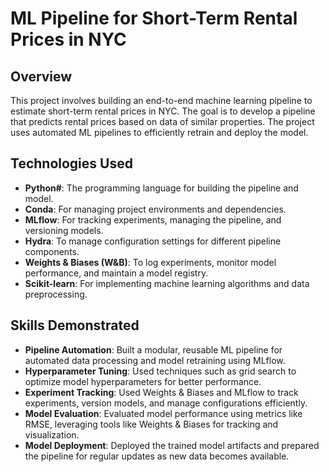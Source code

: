 # ML Pipeline for Short-Term Rental Prices in NYC

## Overview
This project involves building an end-to-end machine learning pipeline to estimate short-term rental prices in NYC. The goal is to develop a pipeline that predicts rental prices based on data of similar properties. The project uses automated ML pipelines to efficiently retrain and deploy the model.

## Technologies Used
- **Python#**: The programming language for building the pipeline and model.
- **Conda**: For managing project environments and dependencies.
- **MLflow**: For tracking experiments, managing the pipeline, and versioning models.
- **Hydra**: To manage configuration settings for different pipeline components.
- **Weights & Biases (W&B)**: To log experiments, monitor model performance, and maintain a model registry.
- **Scikit-learn**: For implementing machine learning algorithms and data preprocessing.

## Skills Demonstrated
- **Pipeline Automation**: Built a modular, reusable ML pipeline for automated data processing and model retraining using MLflow.
- **Hyperparameter Tuning**: Used techniques such as grid search to optimize model hyperparameters for better performance.
- **Experiment Tracking**: Used Weights & Biases and MLflow to track experiments, version models, and manage configurations efficiently.
- **Model Evaluation**: Evaluated model performance using metrics like RMSE, leveraging tools like Weights & Biases for tracking and visualization.
- **Model Deployment**: Deployed the trained model artifacts and prepared the pipeline for regular updates as new data becomes available.